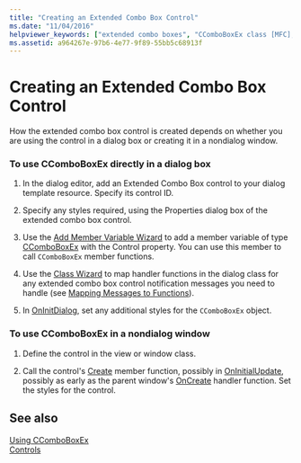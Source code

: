 ```yaml
---
title: "Creating an Extended Combo Box Control"
ms.date: "11/04/2016"
helpviewer_keywords: ["extended combo boxes", "CComboBoxEx class [MFC], creating extended combo box controls", "extended combo boxes [MFC], creating"]
ms.assetid: a964267e-97b6-4e77-9f89-55bb5c68913f
---
```

# Creating an Extended Combo Box Control

How the extended combo box control is created depends on whether you are using the control in a dialog box or creating it in a nondialog window.

### To use CComboBoxEx directly in a dialog box

1. In the dialog editor, add an Extended Combo Box control to your dialog template resource. Specify its control ID.

1. Specify any styles required, using the Properties dialog box of the extended combo box control.

1. Use the [Add Member Variable Wizard](../ide/adding-a-member-variable-visual-cpp.md) to add a member variable of type [CComboBoxEx](reference/ccomboboxex-class.md) with the Control property. You can use this member to call `CComboBoxEx` member functions.

1. Use the [Class Wizard](reference/mfc-class-wizard.md) to map handler functions in the dialog class for any extended combo box control notification messages you need to handle (see [Mapping Messages to Functions](reference/mapping-messages-to-functions.md)).

1. In [OnInitDialog](reference/cdialog-class.md#oninitdialog), set any additional styles for the `CComboBoxEx` object.

### To use CComboBoxEx in a nondialog window

1. Define the control in the view or window class.

1. Call the control's [Create](reference/ctabctrl-class.md#create) member function, possibly in [OnInitialUpdate](reference/cview-class.md#oninitialupdate), possibly as early as the parent window's [OnCreate](reference/cwnd-class.md#oncreate) handler function. Set the styles for the control.

## See also

[Using CComboBoxEx](using-ccomboboxex.md)<br/>
[Controls](controls-mfc.md)
